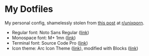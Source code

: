 # My Dotfiles

My personal config, shamelessly stolen from [this post](https://www.reddit.com/r/unixporn/comments/8apait/openbox_fool_in_the_rain/) at [r/unixporn](https://www.reddit.com/r/unixporn/).

* Regular font: Noto Sans Regular ([link](https://www.google.com/get/noto/))
* Monospace font: M+ 1mn ([link](https://mplus-fonts.osdn.jp))
* Terminal font: Source Code Pro ([link](https://fonts.adobe.com/fonts/source-code-pro))
* Icon theme: Arc Icon Theme ([link](https://github.com/horst3180/arc-icon-theme)), modified with Blocks ([link](https://github.com/addy-dclxvi/gtk-theme-collections/tree/master/Bonus))

